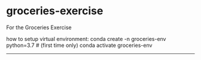 # groceries-exercise
 For the Groceries Exercise

 how to setup virtual environment:
 conda create -n groceries-env python=3.7 # (first time only)
conda activate groceries-env
_______________________________________________________________________________